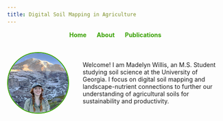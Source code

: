 ```yaml
---
title: Digital Soil Mapping in Agriculture
---
```


<!-- Navigation bar -->
<nav style="display:flex; gap:1.5rem; justify-content:center; margin-bottom: 2rem;">
  <a href="/" style="text-decoration:none; color:#37a000; font-weight:bold;">Home</a>
  <a href="/about" style="text-decoration:none; color:#37a000; font-weight:bold;">About</a>
  <a href="/publications" style="text-decoration:none; color:#37a000; font-weight:bold;">Publications</a>
</nav>

<div style="display: flex; align-items: center; gap: 2rem;">
  <img src="images/profile.jpeg" alt="Madelyn Willis" style="width:140px; height:140px; object-fit:cover; border-radius:50%; border:2px solid #37a000;">
  <div>
    <p>
      Welcome! I am Madelyn Willis, an M.S. Student studying soil science at the University of Georgia. I focus on digital soil mapping and landscape-nutrient connections to further our understanding of agricultural soils for sustainability and productivity.
    </p>
  </div>
</div>
